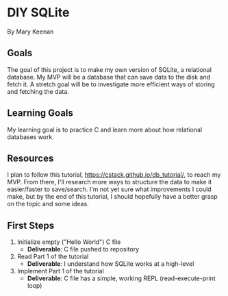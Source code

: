 # DIY SQLite
By Mary Keenan

## Goals
The goal of this project is to make my own version of SQLite, a relational database. My MVP will be a database that can save data to the disk and fetch it. A stretch goal will be to investigate more efficient ways of storing and fetching the data.

## Learning Goals
My learning goal is to practice C and learn more about how relational databases work.

## Resources
I plan to follow this tutorial, https://cstack.github.io/db_tutorial/, to reach my MVP. From there, I'll research more ways to structure the data to make it easier/faster to save/search. I'm not yet sure what improvements I could make, but by the end of this tutorial, I should hopefully have a better grasp on the topic and some ideas.

## First Steps
1. Initialize empty ("Hello World") C file
   - **Deliverable**: C file pushed to repository
2. Read Part 1 of the tutorial
   - **Deliverable**: I understand how SQLite works at a high-level
3. Implement Part 1 of the tutorial
   - **Deliverable**: C file has a simple, working REPL (read-execute-print loop)
